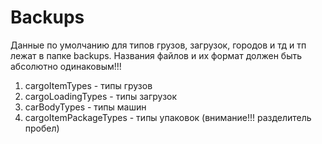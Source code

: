 # Backups

Данные по умолчанию для типов грузов, загрузок, городов и тд и тп лежат в папке backups.
Названия файлов и их формат должен быть абсолютно одинаковым!!!

1) cargoItemTypes - типы грузов
2) cargoLoadingTypes - типы загрузок
3) carBodyTypes - типы машин
4) cargoItemPackageTypes - типы упаковок (внимание!!! разделитель пробел)
